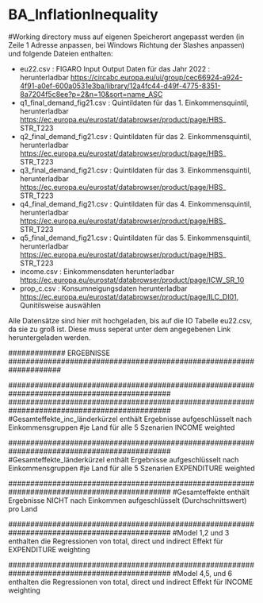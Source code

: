 # BA_InflationInequality
#Working directory muss auf eigenen Speicherort angepasst werden (in Zeile 1 Adresse anpassen, bei Windows Richtung der Slashes anpassen) und folgende Dateien enthalten:
- eu22.csv : FIGARO Input Output Daten für das Jahr 2022 : herunterladbar https://circabc.europa.eu/ui/group/cec66924-a924-4f91-a0ef-600a0531e3ba/library/12a4fc44-d49f-4775-8351-8a7204f5c8ee?p=2&n=10&sort=name_ASC
- q1_final_demand_fig21.csv : Quintildaten für das 1. Einkommensquintil, herunterladbar  https://ec.europa.eu/eurostat/databrowser/product/page/HBS_
STR_T223
- q2_final_demand_fig21.csv : Quintildaten für das 2. Einkommensquintil, herunterladbar  https://ec.europa.eu/eurostat/databrowser/product/page/HBS_
STR_T223
- q3_final_demand_fig21.csv : Quintildaten für das 3. Einkommensquintil, herunterladbar  https://ec.europa.eu/eurostat/databrowser/product/page/HBS_
STR_T223
- q4_final_demand_fig21.csv : Quintildaten für das 4. Einkommensquintil, herunterladbar  https://ec.europa.eu/eurostat/databrowser/product/page/HBS_
STR_T223
- q5_final_demand_fig21.csv : Quintildaten für das 5. Einkommensquintil, herunterladbar  https://ec.europa.eu/eurostat/databrowser/product/page/HBS_
STR_T223
- income.csv : Einkommensdaten herunterladbar https://ec.europa.eu/eurostat/databrowser/product/page/ICW_SR_10
- prop_c.csv : Konsumneigungsdaten herunterladbar https://ec.europa.eu/eurostat/databrowser/product/page/ILC_DI01, Qunitilsweise auswählen

Alle Datensätze sind hier mit hochgeladen, bis auf die IO Tabelle eu22.csv, da sie zu groß ist. Diese muss seperat unter dem angegebenen Link heruntergeladen werden.

############# ERGEBNISSE ####################################################################

#############################################################################################
#############################################################################################
#Gesamteffekte_inc_länderkürzel enthält Ergebnisse aufgeschlüsselt nach Einkommensgruppen
#je Land für alle 5 Szenarien INCOME weighted

#############################################################################################
#Gesamteffekte_länderkürzel enthält Ergebnisse aufgeschlüsselt nach Einkommensgruppen
#je Land für alle 5 Szenarien EXPENDITURE weighted

#############################################################################################
#Gesamteffekte enthält Ergebnisse NICHT nach Einkommen aufgeschlüsselt (Durchschnittswert) pro Land

#############################################################################################
#Model 1,2 und 3 enthalten die Regressionen von total, direct und indirect Effekt für EXPENDITURE weighting

#############################################################################################
#Model 4,5, und 6 enthalten die Regressionen von total, direct und indirect Effekt für INCOME weighting

